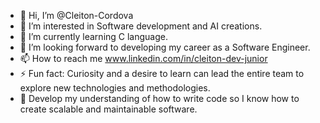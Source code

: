 - 👋 Hi, I’m @Cleiton-Cordova
- 👀 I’m interested in Software development and AI creations.
- 🌱 I’m currently learning C language.
- 💞️ I’m looking forward to developing my career as a Software Engineer. 
- 📫 How to reach me www.linkedin.com/in/cleiton-dev-junior
- ⚡ Fun fact: Curiosity and a desire to learn can lead the entire team to explore new technologies and methodologies.
- 🎯 Develop my understanding of how to write code so I know how to create scalable and maintainable software.

<!---
Cleiton-Cordova/Cleiton-Cordova is a ✨ special ✨ repository because its `README.md` (this file) appears on your GitHub profile.
You can click the Preview link to take a look at your changes.
--->

